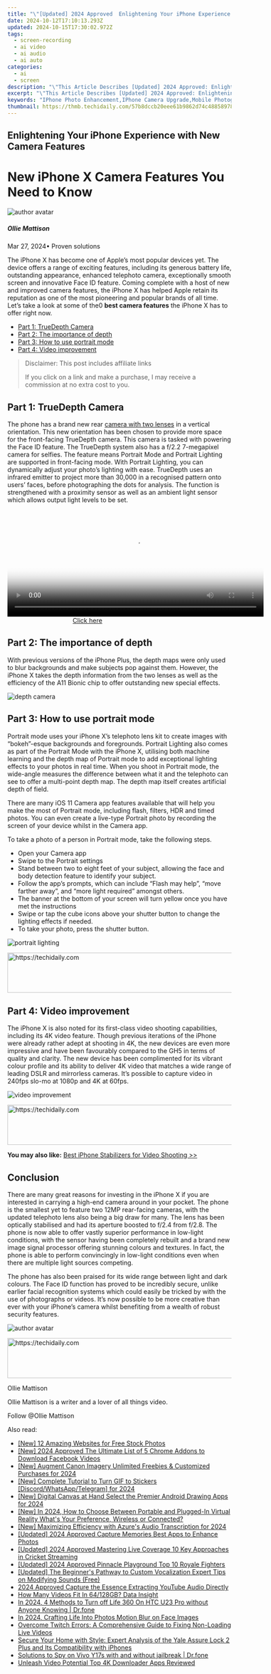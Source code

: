 ```yaml
---
title: "\"[Updated] 2024 Approved  Enlightening Your iPhone Experience with New Camera Features\""
date: 2024-10-12T17:10:13.293Z
updated: 2024-10-15T17:30:02.972Z
tags: 
  - screen-recording
  - ai video
  - ai audio
  - ai auto
categories: 
  - ai
  - screen
description: "\"This Article Describes [Updated] 2024 Approved: Enlightening Your iPhone Experience with New Camera Features\""
excerpt: "\"This Article Describes [Updated] 2024 Approved: Enlightening Your iPhone Experience with New Camera Features\""
keywords: "IPhone Photo Enhancement,IPhone Camera Upgrade,Mobile Photography Tips,Advanced iOS Camera Features,Improve iPhone Image Quality,NewiPhone Cam Techniques,IPhone Camera Mastery Guide"
thumbnail: https://thmb.techidaily.com/57b8dccb20eee61b9862d74c48858978ad644b0b3c9c032196c655a977f2efc6.jpg
---
```


## Enlightening Your iPhone Experience with New Camera Features

# New iPhone X Camera Features You Need to Know

![author avatar](https://images.wondershare.com/filmora/article-images/ollie-mattison.jpg)

##### Ollie Mattison

 Mar 27, 2024• Proven solutions

 The iPhone X has become one of Apple’s most popular devices yet. The device offers a range of exciting features, including its generous battery life, outstanding appearance, enhanced telephoto camera, exceptionally smooth screen and innovative Face ID feature. Coming complete with a host of new and improved camera features, the iPhone X has helped Apple retain its reputation as one of the most pioneering and popular brands of all time. Let’s take a look at some of the0 **best camera features** the iPhone X has to offer right now.

* [Part 1: TrueDepth Camera](#part1)
* [Part 2: The importance of depth](#part2)
* [Part 3: How to use portrait mode](#part3)
* [Part 4: Video improvement](#part4)

>  Disclaimer: This post includes affiliate links
>
>  If you click on a link and make a purchase, I may receive a commission at no extra cost to you.
>

## Part 1: TrueDepth Camera

 The phone has a brand new rear [camera with two lenses](https://tools.techidaily.com/wondershare/filmora/download/) in a vertical orientation. This new orientation has been chosen to provide more space for the front-facing TrueDepth camera. This camera is tasked with powering the Face ID feature. The TrueDepth system also has a f/2.2 7-megapixel camera for selfies. The feature means Portrait Mode and Portrait Lighting are supported in front-facing mode. With Portrait Lighting, you can dynamically adjust your photo’s lighting with ease. TrueDepth uses an infrared emitter to project more than 30,000 in a recognised pattern onto users’ faces, before photographing the dots for analysis. The function is strengthened with a proximity sensor as well as an ambient light sensor which allows output light levels to be set.

<!-- affiliate ads begin -->
<span id="1983472">
					<video width="576" height="240" style="cursor:pointer"
           poster="//a.impactradius-go.com/display-clicktoplayimage/1983472.png"
           onclick="if(!this.playClicked){this.play();this.setAttribute('controls',true);this.playClicked=true;}">
	   <source src="//a.impactradius-go.com/display-ad/22993-1983472">
	   <img src="//a.impactradius-go.com/display-clicktoplayimage/1983472.png" style="border: none; height: 100%; width: 100%; object-fit: contain">
	</video>
	<div style="width:360px;text-align:center"><a href="javascript:window.open(decodeURIComponent('https%3A%2F%2Fhomestyler.sjv.io%2Fc%2F5597632%2F1983472%2F22993'), '_blank');void(0);">Click here</a></div>
</span>
<img height="0" width="0" src="https://imp.pxf.io/i/5597632/1983472/22993" style="position:absolute;visibility:hidden;" border="0" />
<!-- affiliate ads end -->

## Part 2: The importance of depth

 With previous versions of the iPhone Plus, the depth maps were only used to blur backgrounds and make subjects pop against them. However, the iPhone X takes the depth information from the two lenses as well as the efficiency of the A11 Bionic chip to offer outstanding new special effects.

![depth camera](https://images.wondershare.com/filmora/article-images/depth-iphone.jpg)

## Part 3: How to use portrait mode

 Portrait mode uses your iPhone X’s telephoto lens kit to create images with “bokeh”-esque backgrounds and foregrounds. Portrait Lighting also comes as part of the Portrait Mode with the iPhone X, utilising both machine learning and the depth map of Portrait mode to add exceptional lighting effects to your photos in real time. When you shoot in Portrait mode, the wide-angle measures the difference between what it and the telephoto can see to offer a multi-point depth map. The depth map itself creates artificial depth of field.

 There are many iOS 11 Camera app features available that will help you make the most of Portrait mode, including flash, filters, HDR and timed photos. You can even create a live-type Portrait photo by recording the screen of your device whilst in the Camera app.

 To take a photo of a person in Portrait mode, take the following steps.

* Open your Camera app
* Swipe to the Portrait settings
* Stand between two to eight feet of your subject, allowing the face and body detection feature to identify your subject.
* Follow the app’s prompts, which can include “Flash may help”, “move farther away”, and “more light required” amongst others.
* The banner at the bottom of your screen will turn yellow once you have met the instructions
* Swipe or tap the cube icons above your shutter button to change the lighting effects if needed.
* To take your photo, press the shutter button.

![portrait lighting](https://images.wondershare.com/filmora/article-images/PortraitLighting.jpg)

<!-- affiliate ads begin -->
<a href="https://arkmc.pxf.io/c/5597632/352557/5172" target="_top" id="352557">
  <img src="//a.impactradius-go.com/display-ad/5172-352557" border="0" alt="https://techidaily.com" width="720" height="90"/>
</a>
<img height="0" width="0" src="https://arkmc.pxf.io/i/5597632/352557/5172" style="position:absolute;visibility:hidden;" border="0" />
<!-- affiliate ads end -->

## Part 4: Video improvement

 The iPhone X is also noted for its first-class video shooting capabilities, including its 4K video feature. Though previous iterations of the iPhone were already rather adept at shooting in 4K, the new devices are even more impressive and have been favourably compared to the GH5 in terms of quality and clarity. The new device has been complimented for its vibrant colour profile and its ability to deliver 4K video that matches a wide range of leading DSLR and mirrorless cameras. It’s possible to capture video in 240fps slo-mo at 1080p and 4K at 60fps.

![video improvement](https://images.wondershare.com/filmora/article-images/video-improvement.JPG)

<!-- affiliate ads begin -->
<a href="https://appsumo.8odi.net/c/5597632/2123737/7443" target="_top" id="2123737">
  <img src="//a.impactradius-go.com/display-ad/7443-2123737" border="0" alt="https://techidaily.com" width="728" height="90"/>
</a>
<img height="0" width="0" src="https://appsumo.8odi.net/i/5597632/2123737/7443" style="position:absolute;visibility:hidden;" border="0" />
<!-- affiliate ads end -->

**You may also like:** [Best iPhone Stabilizers for Video Shooting >>](https://tools.techidaily.com/wondershare/filmora/download/)

## Conclusion

 There are many great reasons for investing in the iPhone X if you are interested in carrying a high-end camera around in your pocket. The phone is the smallest yet to feature two 12MP rear-facing cameras, with the updated telephoto lens also being a big draw for many. The lens has been optically stabilised and had its aperture boosted to f/2.4 from f/2.8\. The phone is now able to offer vastly superior performance in low-light conditions, with the sensor having been completely rebuilt and a brand new image signal processor offering stunning colours and textures. In fact, the phone is able to perform convincingly in low-light conditions even when there are multiple light sources competing.

 The phone has also been praised for its wide range between light and dark colours. The Face ID function has proved to be incredibly secure, unlike earlier facial recognition systems which could easily be tricked by with the use of photographs or videos. It’s now possible to be more creative than ever with your iPhone’s camera whilst benefiting from a wealth of robust security features.

![author avatar](https://images.wondershare.com/filmora/article-images/ollie-mattison.jpg)

<!-- affiliate ads begin -->
<a href="https://aligracehair.sjv.io/c/5597632/2016170/19272" target="_top" id="2016170">
  <img src="//a.impactradius-go.com/display-ad/19272-2016170" border="0" alt="https://techidaily.com" width="728" height="90"/>
</a>
<img height="0" width="0" src="https://aligracehair.sjv.io/i/5597632/2016170/19272" style="position:absolute;visibility:hidden;" border="0" />
<!-- affiliate ads end -->

Ollie Mattison

Ollie Mattison is a writer and a lover of all things video.

Follow @Ollie Mattison


<ins class="adsbygoogle"
     style="display:block"
     data-ad-format="autorelaxed"
     data-ad-client="ca-pub-7571918770474297"
     data-ad-slot="1223367746"></ins>



<ins class="adsbygoogle"
     style="display:block"
     data-ad-client="ca-pub-7571918770474297"
     data-ad-slot="8358498916"
     data-ad-format="auto"
     data-full-width-responsive="true"></ins>


<span class="atpl-alsoreadstyle">Also read:</span>
<div><ul>
<li><a href="https://fox-boxes.techidaily.com/new-12-amazing-websites-for-free-stock-photos/"><u>[New] 12 Amazing Websites for Free Stock Photos</u></a></li>
<li><a href="https://facebook-video-files.techidaily.com/new-2024-approved-the-ultimate-list-of-5-chrome-addons-to-download-facebook-videos/"><u>[New] 2024 Approved The Ultimate List of 5 Chrome Addons to Download Facebook Videos</u></a></li>
<li><a href="https://fox-boxes.techidaily.com/new-augment-canon-imagery-unlimited-freebies-and-customized-purchases-for-2024/"><u>[New] Augment Canon Imagery Unlimited Freebies & Customized Purchases for 2024</u></a></li>
<li><a href="https://fox-boxes.techidaily.com/new-complete-tutorial-to-turn-gif-to-stickers-discordwhatsapptelegram-for-2024/"><u>[New] Complete Tutorial to Turn GIF to Stickers [Discord/WhatsApp/Telegram] for 2024</u></a></li>
<li><a href="https://article-knowledge.techidaily.com/new-digital-canvas-at-hand-select-the-premier-android-drawing-apps-for-2024/"><u>[New] Digital Canvas at Hand Select the Premier Android Drawing Apps for 2024</u></a></li>
<li><a href="https://fox-boxes.techidaily.com/new-in-2024-how-to-choose-between-portable-and-plugged-in-virtual-reality-whats-your-preference-wireless-or-connected/"><u>[New] In 2024, How to Choose Between Portable and Plugged-In Virtual Reality What's Your Preference, Wireless or Connected?</u></a></li>
<li><a href="https://fox-helps.techidaily.com/new-maximizing-efficiency-with-azures-audio-transcription-for-2024/"><u>[New] Maximizing Efficiency with Azure's Audio Transcription for 2024</u></a></li>
<li><a href="https://fox-boxes.techidaily.com/updated-2024-approved-capture-memories-best-apps-to-enhance-photos/"><u>[Updated] 2024 Approved Capture Memories Best Apps to Enhance Photos</u></a></li>
<li><a href="https://fox-boxes.techidaily.com/updated-2024-approved-mastering-live-coverage-10-key-approaches-in-cricket-streaming/"><u>[Updated] 2024 Approved Mastering Live Coverage 10 Key Approaches in Cricket Streaming</u></a></li>
<li><a href="https://desktop-recording.techidaily.com/updated-2024-approved-pinnacle-playground-top-10-royale-fighters/"><u>[Updated] 2024 Approved Pinnacle Playground Top 10 Royale Fighters</u></a></li>
<li><a href="https://fox-boxes.techidaily.com/updated-the-beginners-pathway-to-custom-vocalization-expert-tips-on-modifying-sounds-free/"><u>[Updated] The Beginner's Pathway to Custom Vocalization Expert Tips on Modifying Sounds (Free)</u></a></li>
<li><a href="https://youtube-zero.techidaily.com/approved-capture-the-essence-extracting-youtube-audio-directly/"><u>2024 Approved Capture the Essence Extracting YouTube Audio Directly</u></a></li>
<li><a href="https://extra-information.techidaily.com/how-many-videos-fit-in-64128gb-data-insight/"><u>How Many Videos Fit In 64/128GB? Data Insight</u></a></li>
<li><a href="https://change-location.techidaily.com/in-2024-4-methods-to-turn-off-life-360-on-htc-u23-pro-without-anyone-knowing-drfone-by-drfone-virtual-android/"><u>In 2024, 4 Methods to Turn off Life 360 On HTC U23 Pro without Anyone Knowing | Dr.fone</u></a></li>
<li><a href="https://fox-boxes.techidaily.com/in-2024-crafting-life-into-photos-motion-blur-on-face-images/"><u>In 2024, Crafting Life Into Photos Motion Blur on Face Images</u></a></li>
<li><a href="https://win-blog.techidaily.com/overcome-twitch-errors-a-comprehensive-guide-to-fixing-non-loading-live-videos/"><u>Overcome Twitch Errors: A Comprehensive Guide to Fixing Non-Loading Live Videos</u></a></li>
<li><a href="https://eaxpv-info.techidaily.com/secure-your-home-with-style-expert-analysis-of-the-yale-assure-lock-2-plus-and-its-compatibility-with-iphones/"><u>Secure Your Home with Style: Expert Analysis of the Yale Assure Lock 2 Plus and Its Compatibility with iPhones</u></a></li>
<li><a href="https://android-location-track.techidaily.com/solutions-to-spy-on-vivo-y17s-with-and-without-jailbreak-drfone-by-drfone-virtual-android/"><u>Solutions to Spy on Vivo Y17s with and without jailbreak | Dr.fone</u></a></li>
<li><a href="https://fox-boxes.techidaily.com/unleash-video-potential-top-4k-downloader-apps-reviewed/"><u>Unleash Video Potential Top 4K Downloader Apps Reviewed</u></a></li>
</ul></div>

